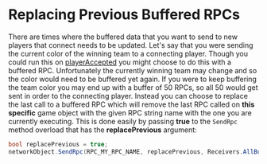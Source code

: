 # Replacing Previous Buffered RPCs
There are times where the buffered data that you want to send to new players that connect needs to be updated. Let's say that you were sending the current color of the winning team to a connecting player. Though you could run this on [playerAccepted](/connection-cycle-events.md#playerAccepted) you might choose to do this with a buffered RPC. Unfortunately the currently winning team may change and so the color would need to be buffered yet again. If you were to keep buffering the team color you may end up with a buffer of 50 RPCs, so all 50 would get sent in order to the connecting player. Instead you can choose to replace the last call to a buffered RPC which will remove the last RPC called on **this specific** game object with the given RPC string name with the one you are currently executing. This is done easily by passing **true** to the `SendRpc` method overload that has the **replacePrevious** argument:

```csharp
bool replacePrevious = true;
networkObject.SendRpc(RPC_MY_RPC_NAME, replacePrevious, Receivers.AllBuffered, new object[] { "args go here" });
```
